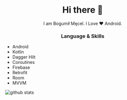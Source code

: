 <h1 align="center"> Hi there 👋 </h1>
<p align="center"> I am Bogumił Męcel. I Love ❤️ Android. </p>
<h3 align="center"> Language & Skills </h3>

- Android
- Kotlin
- Dagger Hilt
- Coroutines
- Firebase
- Retrofit
- Room
- MVVM

<img align="center" src="https://github-readme-stats.vercel.app/api?username=bodzio6978&show_icons=true&include_all_commits=true&theme=blue-white&count_private=true" alt="github stats">
